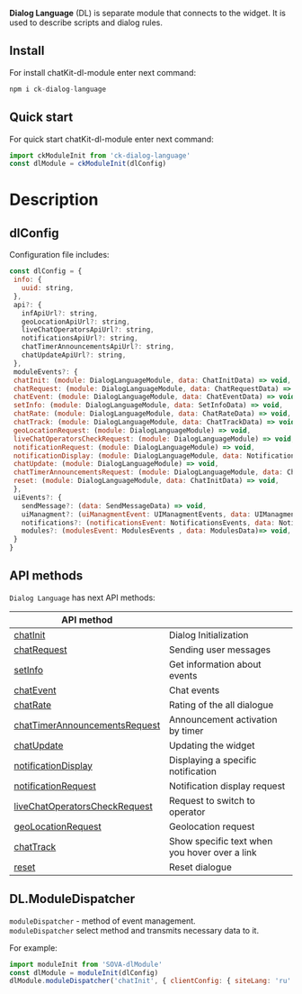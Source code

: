 **Dialog Language** (DL) is separate module that connects to the widget. It is used to describe scripts and dialog rules.

## Install
For install chatKit-dl-module enter next command:
```javascript
npm i ck-dialog-language
```

## Quick start
For quick start chatKit-dl-module enter next command:
```javascript
import ckModuleInit from 'ck-dialog-language' 
const dlModule = ckModuleInit(dlConfig)   
 ```
 
# Description
## dlConfig
Configuration file includes:
 ```javascript
 const dlConfig = {
  info: {
    uuid: string,
  },
  api?: {
    infApiUrl?: string,
    geoLocationApiUrl?: string,
    liveChatOperatorsApiUrl?: string,
    notificationsApiUrl?: string,
    chatTimerAnnouncementsApiUrl?: string,
    chatUpdateApiUrl?: string,
  },
  moduleEvents?: {
  chatInit: (module: DialogLanguageModule, data: ChatInitData) => void,
  chatRequest: (module: DialogLanguageModule, data: ChatRequestData) => void,
  chatEvent: (module: DialogLanguageModule, data: ChatEventData) => void,
  setInfo: (module: DialogLanguageModule, data: SetInfoData) => void,
  chatRate: (module: DialogLanguageModule, data: ChatRateData) => void,
  chatTrack: (module: DialogLanguageModule, data: ChatTrackData) => void,
  geoLocationRequest: (module: DialogLanguageModule) => void,
  liveChatOperatorsCheckRequest: (module: DialogLanguageModule) => void,
  notificationRequest: (module: DialogLanguageModule) => void,
  notificationDisplay: (module: DialogLanguageModule, data: NotificationDisplayData) => void,
  chatUpdate: (module: DialogLanguageModule) => void,
  chatTimerAnnouncementsRequest: (module: DialogLanguageModule, data: ChatTimerAnnouncementsRequestData) => void,
  reset: (module: DialogLanguageModule, data: ChatInitData) => void,
  },
  uiEvents?: {
    sendMessage?: (data: SendMessageData) => void,
    uiManagment?: (uiManagmentEvent: UIManagmentEvents, data: UIManagmentData) => void,
    notifications?: (notificationsEvent: NotificationsEvents, data: NotificationsData) => void,
    modules?: (modulesEvent: ModulesEvents , data: ModulesData)=> void,
  }
}
```

## API methods
`Dialog Language` has next API methods:

| API method                                                                                                                                |                                  | 
|-------------------------------------------------------------------------------------------------------------------------------------------|----------------------------------| 
| [chatInit](https://github.com/sovaai/chatKit-dl-module/blob/master/APImethods/chatInit.md "Read about this method")                      | Dialog Initialization            |
| [chatRequest](https://github.com/sovaai/chatKit-dl-module/blob/master/APImethods/chatRequest.md "Read about this method")                 | Sending user messages            |
| [setInfo](https://github.com/sovaai/chatKit-dl-module/blob/master/APImethods/setInfo.md "Read about this method")                         | Get information about events     |
| [chatEvent](https://github.com/sovaai/chatKit-dl-module/blob/master/APImethods/chatEvent.md "Read about this method")                     | Chat events                      |
| [chatRate](https://github.com/sovaai/chatKit-dl-module/blob/master/APImethods/chatRate.md "Read about this method")                       | Rating of the all dialogue       |
| [chatTimerAnnouncementsRequest](https://github.com/sovaai/chatKit-dl-module/blob/master/APImethods/chatTimerAnnouncementsRequest.md "Read about this method") | Announcement activation by timer  |
| [chatUpdate](https://github.com/sovaai/chatKit-dl-module/blob/master/APImethods/chatUpdate.md "Read about this method")                   | Updating the widget              |
| [notificationDisplay](https://github.com/sovaai/chatKit-dl-module/blob/master/APImethods/notificationDisplay.md "Read about this method") | Displaying a specific notification  |
| [notificationRequest](https://github.com/sovaai/chatKit-dl-module/blob/master/APImethods/notificationRequest.md "Read about this method") | Notification display request     |
| [liveChatOperatorsCheckRequest](https://github.com/sovaai/chatKit-dl-module/blob/master/APImethods/liveChatOperatorsCheckRequest.md "Read about this method")  | Request to switch to operator  |
| [geoLocationRequest](https://github.com/sovaai/chatKit-dl-module/blob/master/APImethods/geoLocationRequest.md "Read about this method")   | Geolocation request              |
| [chatTrack](https://github.com/sovaai/chatKit-dl-module/blob/master/APImethods/chatTrack.md "Read about this method")                     | Show specific text when you hover over a link  |
| [reset](https://github.com/sovaai/chatKit-dl-module/blob/master/APImethods/reset.md "Read about this method")                             | Reset dialogue                   |


## DL.ModuleDispatcher
`moduleDispatcher` - method of event management.   
`moduleDispatcher` select method and transmits necessary data to it.  

For example:
```javascript
import moduleInit from 'SOVA-dlModule'   
const dlModule = moduleInit(dlConfig)   
dlModule.moduleDispatcher('chatInit', { clientConfig: { siteLang: 'ru' } })
```
